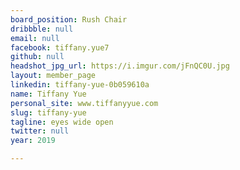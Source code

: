 ```yaml
---
board_position: Rush Chair
dribbble: null
email: null
facebook: tiffany.yue7
github: null
headshot_jpg_url: https://i.imgur.com/jFnQC0U.jpg
layout: member_page
linkedin: tiffany-yue-0b059610a
name: Tiffany Yue
personal_site: www.tiffanyyue.com
slug: tiffany-yue
tagline: eyes wide open
twitter: null
year: 2019

---
```

